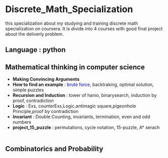 # Discrete_Math_Specialization
this specialization about my studying and training discrete math specialization on coursera. It is divide into 4 courses with good final project about the deliverly problem.

## **Language :** python

##  Mathematical thinking in computer science

-  **Making Convincing Arguments**
-  **How to find an example** : <span style="color:blue">brute force</span>, backtraking, optimal solution, simple puzzles
-  **Recursion and Induction** : tower of hanio, binarysearch, induction by proof, contradiction
-  **Logic** : Exs, counterExs,Logic,antimagic square,pigeonhole Principle,proof by contradiction
-  **Invariant** : Double Counting, invariants, termination, even and odd numbers
-  **project_15_puzzle** : permutations, cycle notation, 15-puzzle, A* serach
<br /> <br />
## Combinatorics and Probability
